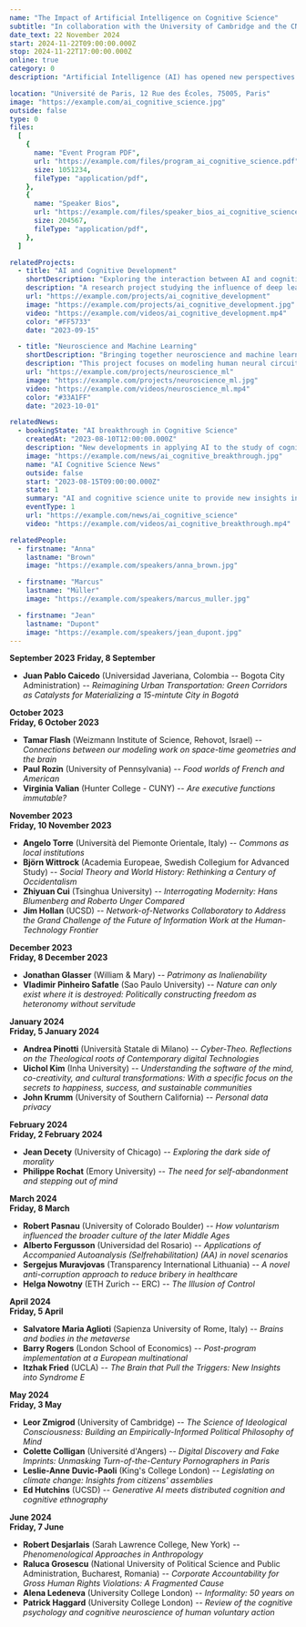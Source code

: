 ```yaml
---
name: "The Impact of Artificial Intelligence on Cognitive Science"
subtitle: "In collaboration with the University of Cambridge and the CNRS"
date_text: 22 November 2024
start: 2024-11-22T09:00:00.000Z
stop: 2024-11-22T17:00:00.000Z
online: true
category: 0
description: "Artificial Intelligence (AI) has opened new perspectives in cognitive science, revolutionizing how we understand the human mind and perception. This event brings together experts to discuss recent developments and the long-term impact of AI in this field. Speakers include Dr. Anna Brown, AI researcher, and Dr. Marcus Müller, cognitive neuroscience specialist. Moderator: Prof. Jean Dupont, Director of the AI Research Lab at the University of Paris."

location: "Université de Paris, 12 Rue des Écoles, 75005, Paris"
image: "https://example.com/ai_cognitive_science.jpg"
outside: false
type: 0
files:
  [
    {
      name: "Event Program PDF",
      url: "https://example.com/files/program_ai_cognitive_science.pdf",
      size: 1051234,
      fileType: "application/pdf",
    },
    {
      name: "Speaker Bios",
      url: "https://example.com/files/speaker_bios_ai_cognitive_science.pdf",
      size: 204567,
      fileType: "application/pdf",
    },
  ]

relatedProjects:
  - title: "AI and Cognitive Development"
    shortDescription: "Exploring the interaction between AI and cognitive development."
    description: "A research project studying the influence of deep learning algorithms on perception and reasoning in young children."
    url: "https://example.com/projects/ai_cognitive_development"
    image: "https://example.com/projects/ai_cognitive_development.jpg"
    video: "https://example.com/videos/ai_cognitive_development.mp4"
    color: "#FF5733"
    date: "2023-09-15"

  - title: "Neuroscience and Machine Learning"
    shortDescription: "Bringing together neuroscience and machine learning."
    description: "This project focuses on modeling human neural circuits using machine learning techniques."
    url: "https://example.com/projects/neuroscience_ml"
    image: "https://example.com/projects/neuroscience_ml.jpg"
    video: "https://example.com/videos/neuroscience_ml.mp4"
    color: "#33A1FF"
    date: "2023-10-01"

relatedNews:
  - bookingState: "AI breakthrough in Cognitive Science"
    createdAt: "2023-08-10T12:00:00.000Z"
    description: "New developments in applying AI to the study of cognitive processes."
    image: "https://example.com/news/ai_cognitive_breakthrough.jpg"
    name: "AI Cognitive Science News"
    outside: false
    start: "2023-08-15T09:00:00.000Z"
    state: 1
    summary: "AI and cognitive science unite to provide new insights into the study of the human brain."
    eventType: 1
    url: "https://example.com/news/ai_cognitive_science"
    video: "https://example.com/videos/ai_cognitive_breakthrough.mp4"

relatedPeople:
  - firstname: "Anna"
    lastname: "Brown"
    image: "https://example.com/speakers/anna_brown.jpg"

  - firstname: "Marcus"
    lastname: "Müller"
    image: "https://example.com/speakers/marcus_muller.jpg"

  - firstname: "Jean"
    lastname: "Dupont"
    image: "https://example.com/speakers/jean_dupont.jpg"
---
```


**September 2023**
**Friday, 8 September**

- **Juan Pablo Caicedo** (Universidad Javeriana, Colombia -- Bogota City Administration) -- _Reimagining Urban Transportation: Green Corridors as Catalysts for Materializing a 15-mintute City in Bogotá_

**October 2023**  
**Friday, 6 October 2023**

- **Tamar Flash** (Weizmann Institute of Science, Rehovot, Israel) -- _Connections between our modeling work on space-time geometries and the brain_
- **Paul Rozin** (University of Pennsylvania) -- _Food worlds of French and American_
- **Virginia Valian** (Hunter College - CUNY) -- _Are executive functions immutable?_

**November 2023**  
**Friday, 10 November 2023**

- **Angelo Torre** (Università del Piemonte Orientale, Italy) -- _Commons as local institutions_
- **Björn Wittrock** (Academia Europeae, Swedish Collegium for Advanced Study) -- _Social Theory and World History: Rethinking a Century of Occidentalism_
- **Zhiyuan Cui** (Tsinghua University) -- _Interrogating Modernity: Hans Blumenberg and Roberto Unger Compared_
- **Jim Hollan** (UCSD) -- _Network-of-Networks Collaboratory to Address the Grand Challenge of the Future of Information Work at the Human-Technology Frontier_

**December 2023**  
**Friday, 8 December 2023**

- **Jonathan Glasser** (William & Mary) -- _Patrimony as Inalienability_
- **Vladimir Pinheiro Safatle** (Sao Paulo University) -- _Nature can only exist where it is destroyed: Politically constructing freedom as heteronomy without servitude_

**January 2024**  
**Friday, 5 January 2024**

- **Andrea Pinotti** (Università Statale di Milano) -- _Cyber-Theo. Reflections on the Theological roots of Contemporary digital Technologies_
- **Uichol Kim** (Inha University) -- _Understanding the software of the mind, co-creativity, and cultural transformations: With a specific focus on the secrets to happiness, success, and sustainable communities_
- **John Krumm** (University of Southern California) -- _Personal data privacy_

**February 2024**  
**Friday, 2 February 2024**

- **Jean Decety** (University of Chicago) -- _Exploring the dark side of morality_
- **Philippe Rochat** (Emory University) -- _The need for self-abandonment and stepping out of mind_

**March 2024**  
**Friday, 8 March**

- **Robert Pasnau** (University of Colorado Boulder) -- _How voluntarism influenced the broader culture of the later Middle Ages_
- **Alberto Fergusson** (Universidad del Rosario) -- _Applications of Accompanied Autoanalysis (Selfrehabilitation) (AA) in novel scenarios_
- **Sergejus Muravjovas** (Transparency International Lithuania) -- _A novel anti-corruption approach to reduce bribery in healthcare_
- **Helga Nowotny** (ETH Zurich -- ERC) -- _The Illusion of Control_

**April 2024**  
**Friday, 5 April**

- **Salvatore Maria Aglioti** (Sapienza University of Rome, Italy) -- _Brains and bodies in the metaverse_
- **Barry Rogers** (London School of Economics) -- _Post-program implementation at a European multinational_
- **Itzhak Fried** (UCLA) -- _The Brain that Pull the Triggers: New Insights into Syndrome E_

**May 2024**  
**Friday, 3 May**

- **Leor Zmigrod** (University of Cambridge) -- _The Science of Ideological Consciousness: Building an Empirically-Informed Political Philosophy of Mind_
- **Colette Colligan** (Université d'Angers) -- _Digital Discovery and Fake Imprints: Unmasking Turn-of-the-Century Pornographers in Paris_
- **Leslie-Anne Duvic-Paoli** (King's College London) -- _Legislating on climate change: Insights from citizens' assemblies_
- **Ed Hutchins** (UCSD) -- _Generative AI meets distributed cognition and cognitive ethnography_

**June 2024**  
**Friday, 7 June**

- **Robert Desjarlais** (Sarah Lawrence College, New York) -- _Phenomenological Approaches in Anthropology_
- **Raluca Grosescu** (National University of Political Science and Public Administration, Bucharest, Romania) -- _Corporate Accountability for Gross Human Rights Violations: A Fragmented Cause_
- **Alena Ledeneva** (University College London) -- _Informality: 50 years on_
- **Patrick Haggard** (University College London) -- _Review of the cognitive psychology and cognitive neuroscience of human voluntary action_
